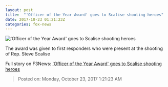 ```yaml
---
layout: post
title:  "'Officer of the Year Award' goes to Scalise shooting heroes"
date: 2017-10-23 01:21:23Z
categories: fox-news
---
```


!['Officer of the Year Award' goes to Scalise shooting heroes](http://a57.foxnews.com/media2.foxnews.com/BrightCove/694940094001/2017/10/23/640/360/694940094001_5622064418001_5622062307001-vs.jpg)

The award was given to first responders who were present at the shooting of Rep. Steve Scalise


Full story on F3News: ['Officer of the Year Award' goes to Scalise shooting heroes](http://www.f3nws.com/n/scdXWG)

> Posted on: Monday, October 23, 2017 1:21:23 AM
